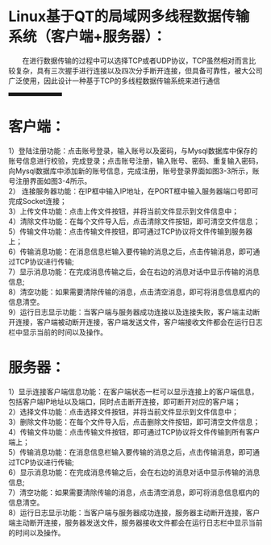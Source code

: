 # Linux基于QT的局域网多线程数据传输系统（客户端+服务器）：

&nbsp;&nbsp;&nbsp;&nbsp;&nbsp;&nbsp;&nbsp;在进行数据传输的过程中可以选择TCP或者UDP协议，TCP虽然相对而言比较复杂，具有三次握手进行连接以及四次分手断开连接，但具备可靠性，被大公司广泛使用，因此设计一种基于TCP的多线程数据传输系统来进行通信
<hr style=" border:solid; width:100px; height:1px;" color=#000000 size=1">

# 客户端：
1）登陆注册功能：点击账号登录，输入账号以及密码，与Mysql数据库中保存的账号信息进行校验，完成登录；点击账号注册，输入账号、密码、重复输入密码，向Mysql数据库中添加新的账号信息，完成注册，账号登录界面如图3-3所示，账号注册界面如图3-4所示。<br />
2） 连接服务器功能：在IP框中输入IP地址，在PORT框中输入服务器端口号即可完成Socket连接；<br />
3）上传文件功能：点击上传文件按钮，并将当前文件显示到文件信息中；<br />
4）清除文件功能：在每个文件导入后，点击清除文件按钮，即可清空文件信息；<br />
5）传输文件功能：点击传输文件按钮，即可通过TCP协议将文件传输到服务器上；<br />
6）传输消息功能：在消息信息栏输入要传输的消息之后，点击传输消息，即可通过TCP协议进行传输;<br />
7）显示消息功能：在完成消息传输之后，会在右边的消息对话中显示传输的消息信息;<br />
8）清空功能：如果需要清除传输的消息，点击清空消息，即可将消息信息框内的信息清空。<br />
9）运行日志显示功能：当客户端与服务器成功连接以及连接失败，客户端主动断开连接，客户端被动断开连接，客户端发送文件，客户端接收文件都会在运行日志栏中显示当前的时间以及操作。

# 服务器：
1）显示连接客户端信息功能：在客户端状态一栏可以显示连接上的客户端信息，包括客户端IP地址以及端口，同时点击断开连接，即可断开对应的客户端；<br />
2）选择文件功能：点击选择文件按钮，并将当前文件显示到文件信息中；<br />
3）删除文件功能：在每个文件导入后，点击删除文件按钮，即可清空文件信息；<br />
4）传输文件功能：点击传输文件按钮，即可通过TCP协议将文件传输到所有客户端上；<br />
5）传输消息功能：在消息信息栏输入要传输的消息之后，点击传输消息，即可通过TCP协议进行传输;<br />
6）显示消息功能：在完成消息传输之后，会在右边的消息对话中显示传输的消息信息;<br />
7）清空功能：如果需要清除传输的消息，点击清空消息，即可将消息信息框内的信息清空。<br />
8）运行日志显示功能：当客户端与服务器成功连接，服务器主动断开连接，客户端主动断开连接，服务器发送文件，服务器接收文件都会在运行日志栏中显示当前的时间以及操作。
